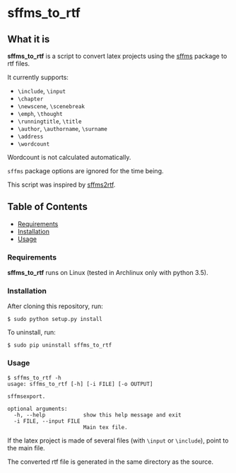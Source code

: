 # sffms_to_rtf

## What it is

**sffms_to_rtf** is a script to convert latex projects using the
[sffms](http://www.mcdemarco.net/sffms/) package to rtf files.

It currently supports:
- `\include`, `\input`
- `\chapter`
- `\newscene`, `\scenebreak`
- `\emph`, `\thought`
- `\runningtitle`, `\title`
- `\author`, `\authorname`, `\surname`
- `\address`
- `\wordcount`

Wordcount is not calculated automatically.

`sffms` package options are ignored for the time being.

This script was inspired by [sffms2rtf](https://github.com/ZungBang/sffms2rtf).

## Table of Contents

- [Requirements](#requirements)
- [Installation](#installation)
- [Usage](#usage)

### Requirements

**sffms_to_rtf** runs on Linux (tested in Archlinux only with python 3.5).

### Installation

After cloning this repository, run:

    $ sudo python setup.py install

To uninstall, run:

    $ sudo pip uninstall sffms_to_rtf

### Usage

    $ sffms_to_rtf -h
    usage: sffms_to_rtf [-h] [-i FILE] [-o OUTPUT]

    sffmsexport.

    optional arguments:
      -h, --help            show this help message and exit
      -i FILE, --input FILE
                            Main tex file.

If the latex project is made of several files (with `\input` or `\include`), point
to the main file.

The converted rtf file is generated in the same directory as the source.





